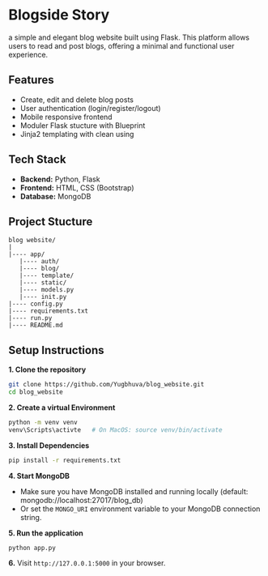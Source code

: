# Blogside Story

a simple and elegant blog website built using Flask. This platform allows users to read and post blogs, offering a minimal and functional user experience.

## Features

- Create, edit and delete blog posts
- User authentication (login/register/logout)
- Mobile responsive frontend
- Moduler Flask stucture with Blueprint
- Jinja2 templating with clean using

## Tech Stack
- **Backend:** Python, Flask
- **Frontend:** HTML, CSS (Bootstrap)
- **Database:** MongoDB

## Project Stucture
```
blog website/
|
|---- app/
   |---- auth/
   |---- blog/
   |---- template/
   |---- static/
   |---- models.py
   |---- init.py
|---- config.py
|---- requirements.txt
|---- run.py
|---- README.md
 ```

 ## Setup Instructions

 **1. Clone the repository**
 ```bash
 git clone https://github.com/Yugbhuva/blog_website.git
 cd blog_website
 ```
**2. Create a virtual Environment**
```bash
python -m venv venv
venv\Scripts\activte   # On MacOS: source venv/bin/activate 
```
**3. Install Dependencies**
```bash
pip install -r requirements.txt
```
**4. Start MongoDB**
- Make sure you have MongoDB installed and running locally (default: mongodb://localhost:27017/blog_db)
- Or set the `MONGO_URI` environment variable to your MongoDB connection string.

**5. Run the application**
```bash
python app.py
```
**6.** Visit ```http://127.0.0.1:5000``` in your browser.
